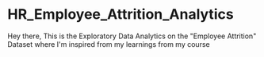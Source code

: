 # HR_Employee_Attrition_Analytics
Hey there, This is the Exploratory Data Analytics on the "Employee Attrition" Dataset where I'm inspired from my learnings from my course
